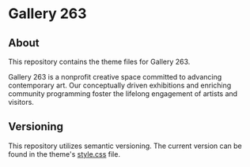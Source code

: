 # Gallery 263
## About
This repository contains the theme files for Gallery 263. 

Gallery 263 is a nonprofit creative space committed to advancing contemporary art. Our conceptually driven exhibitions and enriching community programming foster the lifelong engagement of artists and visitors.

## Versioning
This repository utilizes semantic versioning. The current version can be found in the theme's [style.css](style.css) file.
